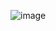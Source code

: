 ![image](https://user-images.githubusercontent.com/61462192/175045095-e5f84377-f30e-4cb9-80af-783cbd60e773.png)
